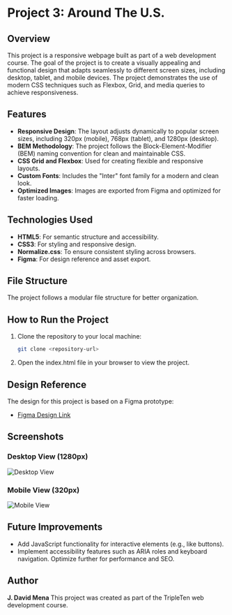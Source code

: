 # Project 3: Around The U.S.

## Overview

This project is a responsive webpage built as part of a web development course. The goal of the project is to create a visually appealing and functional design that adapts seamlessly to different screen sizes, including desktop, tablet, and mobile devices. The project demonstrates the use of modern CSS techniques such as Flexbox, Grid, and media queries to achieve responsiveness.

## Features

- **Responsive Design**: The layout adjusts dynamically to popular screen sizes, including 320px (mobile), 768px (tablet), and 1280px (desktop).
- **BEM Methodology**: The project follows the Block-Element-Modifier (BEM) naming convention for clean and maintainable CSS.
- **CSS Grid and Flexbox**: Used for creating flexible and responsive layouts.
- **Custom Fonts**: Includes the "Inter" font family for a modern and clean look.
- **Optimized Images**: Images are exported from Figma and optimized for faster loading.

## Technologies Used

- **HTML5**: For semantic structure and accessibility.
- **CSS3**: For styling and responsive design.
- **Normalize.css**: To ensure consistent styling across browsers.
- **Figma**: For design reference and asset export.

## File Structure

The project follows a modular file structure for better organization.

## How to Run the Project

1. Clone the repository to your local machine:
   ```bash
   git clone <repository-url>
   ```
2. Open the index.html file in your browser to view the project.

## Design Reference

The design for this project is based on a Figma prototype:

- [Figma Design Link](https://www.figma.com/design/Es8zZP3ARGH9JGcw60i3OD/Sprint-3_-Around-the-US?node-id=7505-2&t=KeRLLNgbMsK5zBZR-0)

## Screenshots

### Desktop View (1280px)

![Desktop View](../se_project_aroundtheus/images/demo/1280px_screenshot.png)

### Mobile View (320px)

![Mobile View](../se_project_aroundtheus/images/demo/320px.png)

## Future Improvements

- Add JavaScript functionality for interactive elements (e.g., like buttons).
- Implement accessibility features such as ARIA roles and keyboard navigation.
  Optimize further for performance and SEO.

## Author

**J. David Mena**
This project was created as part of the TripleTen web development course.
